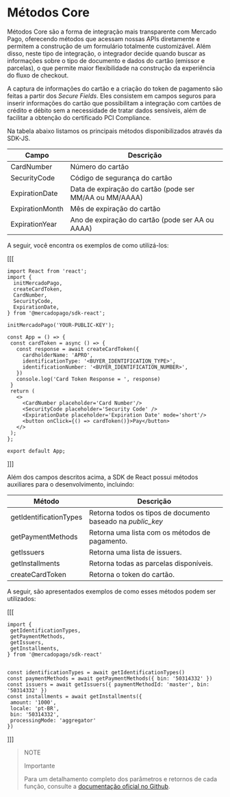 # Métodos Core

Métodos Core são a forma de integração mais transparente com Mercado Pago, oferecendo métodos que acessam nossas APIs diretamente e permitem a construção de um formulário totalmente customizável. Além disso, neste tipo de integração, o integrador decide quando buscar as informações sobre o tipo de documento e dados do cartão (emissor e parcelas), o que permite maior flexibilidade na construção da experiência do fluxo de checkout.

A captura de informações do cartão e a criação do token de pagamento são feitas a partir dos _Secure Fields_. Eles consistem em campos seguros para inserir informações do cartão que possibilitam a integração com cartões de crédito e débito sem a necessidade de tratar dados sensíveis, além de facilitar a obtenção do certificado PCI Compliance.

Na tabela abaixo listamos os principais métodos disponibilizados através da SDK-JS.

| Campo | Descrição |
|---|---|
| CardNumber | Número do cartão |
| SecurityCode | Código de segurança do cartão |
| ExpirationDate | Data de expiração do cartão (pode ser MM/AA ou MM/AAAA) |
| ExpirationMonth | Mês de expiração do cartão |
| ExpirationYear | Ano de expiração do cartão (pode ser AA ou AAAA) |

A seguir, você encontra os exemplos de como utilizá-los:

[[[
```react-jsx
import React from 'react';
import {
  initMercadoPago,
  createCardToken,
  CardNumber,
  SecurityCode,
  ExpirationDate,
} from '@mercadopago/sdk-react';

initMercadoPago('YOUR-PUBLIC-KEY');

const App = () => {
 const cardToken = async () => {
   const response = await createCardToken({
     cardholderName: 'APRO',
     identificationType: '<BUYER_IDENTIFICATION_TYPE>',
     identificationNumber: '<BUYER_IDENTIFICATION_NUMBER>',
   })
   console.log('Card Token Response = ', response)
 }
 return (
   <>
     <CardNumber placeholder='Card Number'/>
     <SecurityCode placeholder='Security Code' />
     <ExpirationDate placeholder='Expiration Date' mode='short'/>
     <button onClick={() => cardToken()}>Pay</button>
   </>
 );
};

export default App;

```    
]]]

Além dos campos descritos acima, a SDK de React possui métodos auxiliares para o desenvolvimento, incluindo:

| Método | Descrição |
|---|---|
| getIdentificationTypes | Retorna todos os tipos de documento baseado na _public_key_ |
| getPaymentMethods | Retorna uma lista com os métodos de pagamento. |
| getIssuers | Retorna uma lista de issuers. |
| getInstallments | Retorna todas as parcelas disponíveis. |
| createCardToken | Retorna o token do cartão. |

A seguir, são apresentados exemplos de como esses métodos podem ser utilizados:

[[[
```react-jsx
import {
 getIdentificationTypes,
 getPaymentMethods,
 getIssuers,
 getInstallments,
} from '@mercadopago/sdk-react'


const identificationTypes = await getIdentificationTypes()
const paymentMethods = await getPaymentMethods({ bin: '50314332' })
const issuers = await getIssuers({ paymentMethodId: 'master', bin: '50314332' })
const installments = await getInstallments({
 amount: '1000',
 locale: 'pt-BR',
 bin: '50314332',
 processingMode: 'aggregator'
})

```
]]]

> NOTE
>
> Importante
>
> Para um detalhamento completo dos parâmetros e retornos de cada função, consulte a [documentação oficial no Github](https://github.com/mercadopago/sdk-js/blob/main/API/core-methods.md).